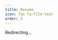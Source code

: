 ```yaml
---
title: Resume
icon: fas fa-file-text
order: 5
---
```


Redirecting...

<script>
    window.location.replace('https://resume.ahampriyanshu.com');
</script>
